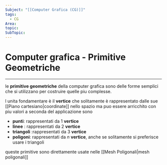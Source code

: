 ```yaml
---
Subject: "[[Computer Grafica (CG)]]"
tags:
  - CG
Area: 
topic: 
SubTopic:
---
```


# Computer grafica - Primitive Geometriche
---
le __primitive geometriche__ della computer grafica sono delle forme semplici che si utilizzano per costruire quelle piu complesse.

l unita fondamentare è il __vertice__ che solitamente è rappresentato dalle sue [[Piano cartesiano|coordinate]] nello spazio ma puo essere arricchito con piu valori a seconda del applicazione 
sono
- __punti__: rappresentati da $1$ __vertice__
- __linee__ : rappresentati da $2$ __vertice__
- __triangoli__ :rappresentati da $3$ __vertice__
- __poligoni__: rappresentati da $n$ __vertice__, anche se solitamente si preferisce usare i triangoli

queste primitive sono direttamente usate nelle [[Mesh Poligonali|mesh poligonali]]